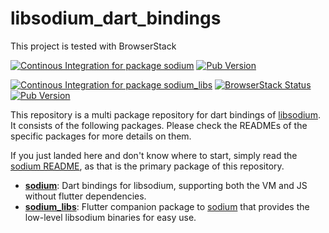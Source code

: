 # libsodium_dart_bindings

This project is tested with BrowserStack

[![Continous Integration for package sodium](https://github.com/Skycoder42/libsodium_dart_bindings/actions/workflows/sodium_ci.yaml/badge.svg)](https://github.com/Skycoder42/libsodium_dart_bindings/actions/workflows/sodium_ci.yaml)
[![Pub Version](https://img.shields.io/pub/v/sodium)](https://pub.dev/packages/sodium)

[![Continous Integration for package sodium_libs](https://github.com/Skycoder42/libsodium_dart_bindings/actions/workflows/sodium_libs_ci.yaml/badge.svg)](https://github.com/Skycoder42/libsodium_dart_bindings/actions/workflows/sodium_libs_ci.yaml)
[![BrowserStack Status](https://app-automate.browserstack.com/badge.svg?badge_key=NGlSdXk1QkthUlNsWSs2MDBwNzdZeEFENzZUdTJJOENMai90MWxkVER1WT0tLTFUNzc3NkdvRjVRTUNDdGpHbjJ1RVE9PQ==--0232a0b87b5fe33e8bc322317d2be69648e48c57)](https://app-automate.browserstack.com/public-build/NGlSdXk1QkthUlNsWSs2MDBwNzdZeEFENzZUdTJJOENMai90MWxkVER1WT0tLTFUNzc3NkdvRjVRTUNDdGpHbjJ1RVE9PQ==--0232a0b87b5fe33e8bc322317d2be69648e48c57?redirect=true)
[![Pub Version](https://img.shields.io/pub/v/sodium_libs)](https://pub.dev/packages/sodium_libs)

This repository is a multi package repository for dart bindings of
[libsodium](https://libsodium.gitbook.io/doc/). It consists of the following
packages. Please check the READMEs of the specific packages for more details on
them.

If you just landed here and don't know where to start, simply read the
[sodium README](packages/sodium), as that is the primary package of this
repository.

- **[sodium](packages/sodium)**: Dart bindings for libsodium, supporting both
the VM and JS without flutter dependencies.
- **[sodium_libs](packages/sodium_libs)**: Flutter companion package to
[sodium](packages/sodium) that provides the low-level libsodium binaries for
easy use.
